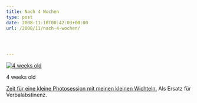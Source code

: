 ```yaml
---
title: Nach 4 Wochen
type: post
date: 2008-11-10T00:42:03+00:00
url: /2008/11/nach-4-wochen/




---
```



<div class="flickr">
  <a href="http://www.flickr.com/photos/schreibblogade/3019493392/" title="4 weeks old"><img src="//farm4.static.flickr.com/3175/3019493392_a96766bca8.jpg" alt="4 weeks old" /></a></p>

  <p>
    4 weeks old
  </p>
</div>

[Zeit für eine kleine Photosession mit meinen kleinen Wichteln.][1] Als Ersatz für Verbalabstinenz.

 [1]: http://flickr.com/photos/schreibblogade/tags/puppies4weeks/
